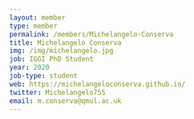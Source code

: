 ```yaml
---
layout: member
type: member
permalink: /members/Michelangelo-Conserva
title: Michelangelo Conserva
img: /img/michelangelo.jpg
job: IGGI PhD Student
year: 2020
job-type: student
web: https://michelangeloconserva.github.io/
twitter: Michelangelo755
email: m.conserva@qmul.ac.uk
---
```

